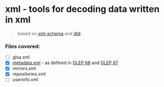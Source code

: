 # xml - tools for decoding data written in xml
> based on [xml-schema](https://gitweb.gentoo.org/data/xml-schema.git) and [dtd](https://gitweb.gentoo.org/data/dtd.git).


### Files covered:
- [ ] glsa.xml 
- [X] [metadata.xml](https://devmanual.gentoo.org/ebuild-writing/misc-files/metadata/index.html) - as defined in [GLEP 68](https://www.gentoo.org/glep/glep-0068.html) and [GLEP 67](https://www.gentoo.org/glep/glep-0067.html).
- [X] mirrors.xml
- [X] repositories.xml
- [ ] userinfo.xml